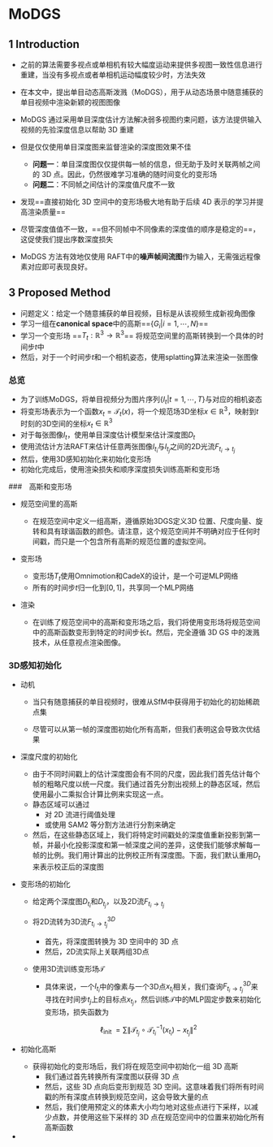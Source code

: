 # MoDGS

## 1 Introduction

+ 之前的算法需要多视点或单相机有较大幅度运动来提供多视图一致性信息进行重建，当没有多视点或者单相机运动幅度较少时，方法失效
+ 在本文中，提出单目动态高斯泼溅（MoDGS），用于从动态场景中随意捕获的单目视频中渲染新颖的视图图像
+ MoDGS 通过采用单目深度估计方法解决弱多视图约束问题，该方法提供输入视频的先验深度信息以帮助 3D 重建
+ 但是仅仅使用单目深度图来监督渲染的深度图效果不佳
  + **问题一**：单目深度图仅仅提供每一帧的信息，但无助于及时关联两帧之间的 3D 点。因此，仍然很难学习准确的随时间变化的变形场
  + **问题二**：不同帧之间估计的深度值尺度不一致
+ 发现==直接初始化 3D 空间中的变形场极大地有助于后续 4D 表示的学习并提高渲染质量==
+ 尽管深度值值不一致，==但不同帧中不同像素的深度值的顺序是稳定的==，这促使我们提出序数深度损失

+ MoDGS 方法有效地仅使用 RAFT中的**噪声帧间流图**作为输入，无需强远程像素对应即可表现良好。

## 3 Proposed Method

+ 问题定义：给定一个随意捕获的单目视频，目标是从该视频生成新视角图像
+ 学习一组在**canonical space**中的高斯==$\{G_i \vert i=1, \cdots,N\}$==
+ 学习一个变形场 ==${T}_t:\mathbb{R}^3 \rightarrow \mathbb{R}^3$== 将规范空间里的高斯转换到一个具体的时间步$t$中
+ 然后，对于一个时间步$t$和一个相机姿态，使用splatting算法来渲染一张图像

### 总览

+ 为了训练MoDGS，将单目视频分为图片序列$\{I_t \vert t=1, \cdots,T\}$与对应的相机姿态
+ 将变形场表示为一个函数$x_t=\mathcal{T}_t(x)$，将一个规范场3D坐标$x \in \mathbb{R}^3$，映射到$t$时刻的3D空间的坐标$x_t\in \mathbb{R}^3$
+ 对于每张图像$I_t$，使用单目深度估计模型来估计深度图$D_t$
+ 使用流估计方法RAFT来估计任意两张图像$I_{t_i}$与$I_{t_j}$之间的2D光流$F_{t_i \to t_j}$
+ 然后，使用3D感知初始化来初始化变形场
+ 初始化完成后，使用渲染损失和顺序深度损失训练高斯和变形场

###　高斯和变形场

+ 规范空间里的高斯
  + 在规范空间中定义一组高斯，遵循原始3DGS定义3D 位置、尺度向量、旋转和具有球谐函数的颜色。请注意，这个规范空间并不明确对应于任何时间戳，而只是一个包含所有高斯的规范位置的虚拟空间。

+ 变形场
  + 变形场$T_t$使用Omnimotion和CadeX的设计，是一个可逆MLP网络
  + 所有的时间步$t$归一化到$[0,1]$，共享同一个MLP网络

+ 渲染
  + 在训练了规范空间中的高斯和变形场之后，我们将使用变形场将规范空间中的高斯函数变形到特定的时间步长$t$。然后，完全遵循 3D GS 中的泼溅技术，从任意视点渲染图像。

### 3D感知初始化

+ 动机

  + 当只有随意捕获的单目视频时，很难从SfM中获得用于初始化的初始稀疏点集

  + 尽管可以从第一帧的深度图初始化所有高斯，但我们表明这会导致次优结果

+ 深度尺度的初始化

  + 由于不同时间戳上的估计深度图会有不同的尺度，因此我们首先估计每个帧的粗略尺度以统一尺度。我们通过首先分割出视频上的静态区域，然后使用最小二乘拟合计算比例来实现这一点。
  + 静态区域可以通过
    + 对 2D 流进行阈值处理
    + 或使用 SAM2 等分割方法进行分割来确定
  + 然后，在这些静态区域上，我们将特定时间戳处的深度值重新投影到第一帧，并最小化投影深度和第一帧深度之间的差异，这使我们能够求解每一帧的比例。我们用计算出的比例校正所有深度图。下面，我们默认重用$D_t$来表示校正后的深度图

+ 变形场的初始化

  + 给定两个深度图$D_{t_i}$和$D_{t_j}$，以及2D流$F_{t_i \to t_j}$
  + 将2D流转为3D流$F_{t_i \to t_j}^{3D}$
    + 首先，将深度图转换为 3D 空间中的 3D 点
    + 然后，2D流实际上关联两组3D点

  + 使用3D流训练变形场$\mathcal{T}$

    + 具体来说，一个$I_{t_i}$中的像素与一个3D点$x_{t_i}$相关，我们查询$F_{t_i \to t_j}^{3D}$来寻找在时间步$t_j$上的目标点$x_{t_j}$，然后训练$\mathcal{T}$中的MLP固定步数来初始化变形场，损失函数为

    $$
    \ell_{\text {init }}=\sum\left\|\mathcal{T}_{t_j} \circ \mathcal{T}_{t_i}^{-1}\left(x_{t_i}\right)-x_{t_j}\right\|^2
    $$

+ 初始化高斯

  + 获得初始化的变形场后，我们将在规范空间中初始化一组 3D 高斯
    + 我们通过首先转换所有深度图以获得 3D 点
    + 然后，这些 3D 点向后变形到规范 3D 空间。这意味着我们将所有时间戳的所有深度点转换到规范空间，这会导致大量的点
    + 然后，我们使用预定义的体素大小均匀地对这些点进行下采样，以减少点数，并使用这些下采样的 3D 点在规范空间中的位置来初始化所有高斯函数

+ 